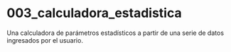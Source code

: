 # 003_calculadora_estadistica
Una calculadora de parámetros estadísticos a partir de una serie de datos ingresados por el usuario.

